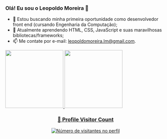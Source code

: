 <link rel="stylesheet" href="https://cdn.jsdelivr.net/gh/devicons/devicon@v2.15.1/devicon.min.css">

### Olá! Eu sou o Leopoldo Moreira 👋

- 🔭 Estou buscando minha primeira oportunidade como desenvolvedor front end (cursando Engenharia da Computação);
- 🌱 Atualmente aprendendo HTML, CSS, JavaScript e suas maravilhosas bibliotecas/frameworks;
- 📫 Me contate por e-mail: leopoldomoreira.lm@gmail.com.


<div>
  <a href="https://github.com/leopoldo-moreira"/>
  <img style="height: 13em" src="https://github-readme-stats.vercel.app/api?username=leopoldo-moreira&theme=radical&show_icons=true&include_all_commits=true&hide_border=true" />
  <img style="height: 13em" src="https://github-readme-stats.vercel.app/api/top-langs/?username=leopoldo-moreira&theme=radical&langs_count=8&layout=compact&hide_border=true" />  
</div>

<div align="center">
  <h3><b>📍 Profile Visitor Count</b></h3>
</div>

<p align="center">
  <img
    src="https://profile-counter.glitch.me/leopoldo-moreira/count.svg"
    alt="Número de visitantes no perfil"
  />
</p>
		



